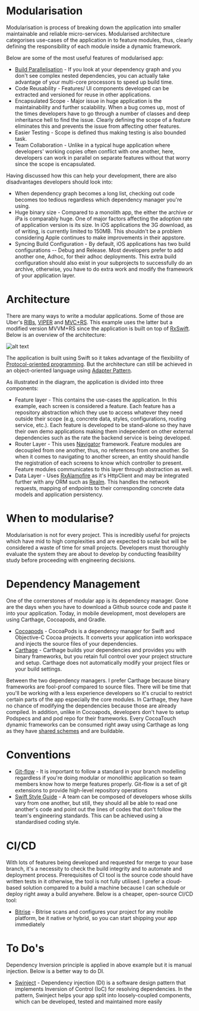 
# Modularisation
Modularisation is process of breaking down the application into smaller maintainable and reliable micro-services. Modularised architecture categorises use-cases of the application in to feature modules, thus, clearly defining the responsibility of each module inside a dynamic framework.

Below are some of the most useful features of modularised app:
 - [Build Parallelisation](https://shashikantjagtap.net/wwdc18-modern-tips-for-optimising-swift-build-time-in-xcode-10/) - If  you look at your dependency graph and you don't see complex nested dependencies, you can actually take advantage of your multi-core processors to speed up build time.
 - Code Reusability - Features/ UI components developed can be extracted and versioned for reuse in other applications.
 - Encapsulated Scope - Major issue in huge application is the maintainability and further scalability. When a bug comes up, most of the times developers have to go through a number of classes and deep inheritance hell to find the issue. Clearly defining the scope of a feature eliminates this and prevents the issue from affecting other features.
- Easier Testing - Scope is defined thus making testing is also bounded task.
- Team Collaboration - Unlike in a typical huge application where developers' working copies often conflict with one another, here,  developers can work in parallel on separate features without that worry since the scope is encapsulated.

Having discussed how this can help your development, there are also disadvantages developers should look into:
 - When dependency graph becomes a long list, checking out code becomes too tedious regardless which dependency manager you're using.
 - Huge binary size - Compared to a monolith app, the either the archive or iPa is comparably huge. One of major factors affecting the adoption rate of application version is its size. In iOS applications the 3G download, as of writing, is currently limited to 150MB. This shouldn't be a problem considering Apple continues to make improvements in their appstore.
 - Syncing Build Configuration -  By default, iOS applications has two build configurations -- Debug and Release. Most developers prefer to add another one, Adhoc, for their adhoc deployments. This extra build configuration should also exist in your subprojects to successfully do an archive, otherwise, you have to do extra work and modify the framework of your application layer.

# Architecture
There are many ways to write a modular applications. Some of those are Uber's [RIBs](https://github.com/uber/RIBs), [VIPER](https://www.objc.io/issues/13-architecture/viper/) and [MVC+RS](https://medium.com/swift-programming/mvc-rs-8780e73e9ff4). This example uses the latter but a modified version MVVM+RS since the application is built on top of [RxSwift](https://github.com/ReactiveX/RxSwift). Below is an overview of the architecture:

![alt text](https://github.com/softwaresaiyajin/modular-app-demo-ios/blob/feature/core/readme_res/Screen%20Shot%202018-10-23%20at%202.31.43%20PM.png)

The application is built using Swift so it takes advantage of the flexibility of [Protocol-oriented programming](https://www.raywenderlich.com/814-introducing-protocol-oriented-programming-in-swift-3). But the architecture can still be achieved in an object-oriented language using [Adapter Pattern](https://stackify.com/design-patterns-explained-adapter-pattern-with-code-examples/).

As illustrated in the diagram, the application is divided into three components:

 - Feature layer - This contains the use-cases the application. In this example, each screen is considered a feature. Each feature has a repository abstraction which they use to access whatever they need outside their scope (e.g, concrete data, styles, configurations, routing service, etc.). Each feature is developed to be stand-alone so they have their own demo applications making them independent on other external dependencies such as the rate the backend service is being developed.
 - Router Layer - This uses [Navigator](https://github.com/softwaresaiyajin/navigator-ios) framework. Feature modules are decoupled from one another, thus, no references from one another. So when it comes to navigating to another screen, an entity should handle the registration of each screens to know which controller to present. Feature modules communicates to this layer through abstraction as well.
 - Data Layer - Uses [RxAlamofire](https://github.com/RxSwiftCommunity/RxAlamofire) as it's HttpClient and may be integrated further with any ORM such as [Realm](https://github.com/realm/realm-cocoa). This handles the network requests, mapping of endpoints to their corresponding concrete data models and application persistency.

# When to modularise?
Modularisation is not for every project. This is incredibly useful for projects which have mid to high complexities and are expected to scale but will be considered a waste of time for small projects.
Developers must thoroughly evaluate the system they are about to develop by conducting feasibility study before proceeding with engineering decisions. 

# Dependency Management
One of the cornerstones of modular app is its dependency manager. Gone are the days when you have to download a Github source code and paste it into your application. Today, in mobile development, most developers are using Carthage, Cocoapods, and Gradle.

 - [Cocoapods](https://cocoapods.org/) - CocoaPods is a dependency manager for Swift and Objective-C Cocoa projects. It converts your application into workspace and injects the source files of your dependencies.
 - [Carthage](https://github.com/Carthage/Carthage) - Carthage builds your dependencies and provides you with binary frameworks, but you retain full control over your project structure and setup. Carthage does not automatically modify your project files or your build settings.

Between the two dependency managers. I prefer Carthage because binary frameworks are fool-proof compared to source files. There will be time that you'll be working with a less experience developers so it's crucial to restrict certain parts of the app especially the core modules. In Carthage, they have no chance of modifying the dependencies because those are already compiled. In addition, unlike in Cocoapods, developers don't have to setup Podspecs and and pod repo for their frameworks. Every CocoaTouch dynamic frameworks can be consumed right away using Carthage as long as they have [shared schemes](https://developer.nevercode.io/docs/sharing-ios-project-schemes) and are buildable.

# Conventions
- [Git-flow](https://danielkummer.github.io/git-flow-cheatsheet/) - It is important to follow a standard in your branch modelling regardless if you're doing modular or monolithic application so team members know how to merge features properly. Git-flow is a set of git extensions to provide high-level repository operations
- [Swift Style Guide](https://github.com/raywenderlich/swift-style-guide) - A team can be composed of developers whose skills vary from one another, but still, they should all be able to read one another's code and point out the lines of codes that don't follow the team's engineering standards. This can be achieved using a standardised coding style.

# CI/CD
With lots of features being developed and requested for merge to your base branch, it's a necessity to check the build integrity and to automate and deployment process. Prerequisites of CI tool is the source code should have written tests in it otherwise, the tool is not fully utilised. I prefer a cloud-based solution compared to a build a machine because I can schedule or deploy right away a build anywhere. 
Below is a cheaper, open-source CI/CD tool:

 - [Bitrise](https://www.bitrise.io) - Bitrise scans and configures your project for any mobile platform, be it native or hybrid, so you can start shipping your app immediately

# To Do's
Dependency Inversion principle is applied in above example but it is manual injection. Below is a better way to do DI.

 - [Swinject](https://github.com/Swinject/Swinject) - Dependency injection (DI) is a software design pattern that implements Inversion of Control (IoC) for resolving dependencies. In the pattern, Swinject helps your app split into loosely-coupled components, which can be developed, tested and maintained more easily
